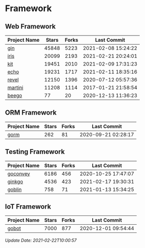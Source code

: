 # Framework

## Web Framework
| Project Name | Stars | Forks | Last Commit |
| ------------ | ----- | ----- | ----------- |
| [gin](https://github.com/gin-gonic/gin) | 45848 | 5223 | 2021-02-08 15:24:22 |
| [iris](https://github.com/kataras/iris) | 20099 | 2193 | 2021-02-21 20:24:01 |
| [kit](https://github.com/go-kit/kit) | 19451 | 2010 | 2021-02-09 17:31:23 |
| [echo](https://github.com/labstack/echo) | 19231 | 1717 | 2021-02-11 18:35:16 |
| [revel](https://github.com/revel/revel) | 12150 | 1396 | 2020-07-12 05:57:36 |
| [martini](https://github.com/go-martini/martini) | 11208 | 1114 | 2017-01-21 21:58:54 |
| [beego](https://github.com/astaxie/beego) | 77 | 20 | 2020-12-13 11:36:23 |

## ORM Framework
| Project Name | Stars | Forks | Last Commit |
| ------------ | ----- | ----- | ----------- |
| [gorm](https://github.com/jinzhu/gorm) | 262 | 81 | 2020-09-21 02:28:17 |

## Testing Framework
| Project Name | Stars | Forks | Last Commit |
| ------------ | ----- | ----- | ----------- |
| [goconvey](https://github.com/smartystreets/goconvey) | 6186 | 456 | 2020-10-25 17:47:07 |
| [ginkgo](https://github.com/onsi/ginkgo) | 4536 | 423 | 2021-02-17 19:30:31 |
| [goblin](https://github.com/franela/goblin) | 758 | 71 | 2021-01-13 15:34:25 |

## IoT Framework
| Project Name | Stars | Forks | Last Commit |
| ------------ | ----- | ----- | ----------- |
| [gobot](https://github.com/hybridgroup/gobot) | 7000 | 877 | 2020-12-01 09:54:44 |

*Update Date: 2021-02-22T10:00:57*